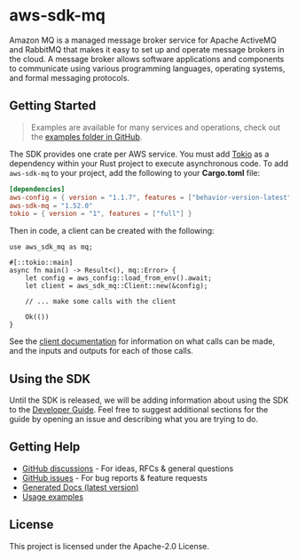 # aws-sdk-mq

Amazon MQ is a managed message broker service for Apache ActiveMQ and RabbitMQ that makes it easy to set up and operate message brokers in the cloud. A message broker allows software applications and components to communicate using various programming languages, operating systems, and formal messaging protocols.

## Getting Started

> Examples are available for many services and operations, check out the
> [examples folder in GitHub](https://github.com/awslabs/aws-sdk-rust/tree/main/examples).

The SDK provides one crate per AWS service. You must add [Tokio](https://crates.io/crates/tokio)
as a dependency within your Rust project to execute asynchronous code. To add `aws-sdk-mq` to
your project, add the following to your **Cargo.toml** file:

```toml
[dependencies]
aws-config = { version = "1.1.7", features = ["behavior-version-latest"] }
aws-sdk-mq = "1.52.0"
tokio = { version = "1", features = ["full"] }
```

Then in code, a client can be created with the following:

```rust,no_run
use aws_sdk_mq as mq;

#[::tokio::main]
async fn main() -> Result<(), mq::Error> {
    let config = aws_config::load_from_env().await;
    let client = aws_sdk_mq::Client::new(&config);

    // ... make some calls with the client

    Ok(())
}
```

See the [client documentation](https://docs.rs/aws-sdk-mq/latest/aws_sdk_mq/client/struct.Client.html)
for information on what calls can be made, and the inputs and outputs for each of those calls.

## Using the SDK

Until the SDK is released, we will be adding information about using the SDK to the
[Developer Guide](https://docs.aws.amazon.com/sdk-for-rust/latest/dg/welcome.html). Feel free to suggest
additional sections for the guide by opening an issue and describing what you are trying to do.

## Getting Help

* [GitHub discussions](https://github.com/awslabs/aws-sdk-rust/discussions) - For ideas, RFCs & general questions
* [GitHub issues](https://github.com/awslabs/aws-sdk-rust/issues/new/choose) - For bug reports & feature requests
* [Generated Docs (latest version)](https://awslabs.github.io/aws-sdk-rust/)
* [Usage examples](https://github.com/awslabs/aws-sdk-rust/tree/main/examples)

## License

This project is licensed under the Apache-2.0 License.

